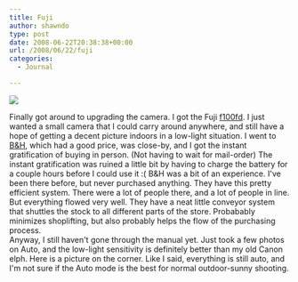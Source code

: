 ```yaml
---
title: Fuji
author: shawndo
type: post
date: 2008-06-22T20:38:38+00:00
url: /2008/06/22/fuji
categories:
  - Journal

---
```

![](/images/2008/06/51and9.jpg)

Finally got around to upgrading the camera. I got the Fuji [f100fd][1]. I just wanted a small camera that I could carry around anywhere, and still have a hope of getting a decent picture indoors in a low-light situation. I went to [B&H][2], which had a good price, was close-by, and I got the instant gratification of buying in person. (Not having to wait for mail-order) The instant gratification was ruined a little bit by having to charge the battery for a couple hours before I could use it :( B&H was a bit of an experience. I've been there before, but never purchased anything. They have this pretty efficient system. There were a lot of people there, and a lot of people in line. But everything flowed very well. They have a neat little conveyor system that shuttles the stock to all different parts of the store. Probabably minimizes shoplifting, but also probably helps the flow of the purchasing process.  
Anyway, I still haven't gone through the manual yet. Just took a few photos on Auto, and the low-light sensitivity is definitely better than my old Canon elph. Here is a picture on the corner. Like I said, everything is still auto, and I'm not sure if the Auto mode is the best for normal outdoor-sunny shooting.

 [1]: http://www.fujifilm.com/products/digital_cameras/f/finepix_f100fd/index.html
 [2]: http://www.bhphotovideo.com/find/jsp/area_map.jsp